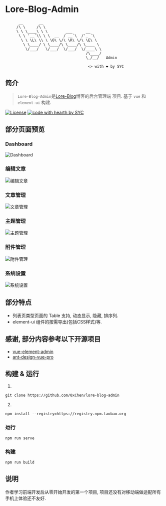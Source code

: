 # Lore-Blog-Admin
          __       __
         /\ \     /\ \
         \ \ \____\ \ \        ___      __
          \ \ '__`\\ \ \  __  / __`\  /'_ `\
           \ \ \L\ \\ \ \O\ \/\ \R\ \/\ \E\ \
            \ \____/ \ \____/\ \____/\ \____ \
             \/___/   \/___/  \/___/  \/____\ \
                                        /\____/
                                        \_/__/   Admin
                                        
                                         <> with ❤ by SYC
## 简介
 > `Lore-Blog-Admin`是[Lore-Blog](https://github.com/0xChen/lore-blog)博客的后台管理端
 项目. 基于 `vue` 和 `element-ui` 构建.
 
 
[![License](https://img.shields.io/badge/license-MIT-4EB1BA.svg?style=flat-square)](https://github.com/0xChen/lore-blog/blob/dev/LICENSE)
[![code with hearth by SYC](https://img.shields.io/badge/%3C%3E%20with%20%E2%99%A5%20by-SYC-3caa62.svg)](https://github.com/0xChen)

## 部分页面预览

### Dashboard
![Dashboard](https://www.developerchen.com/files/1285198332154613762.jpg)
### 编辑文章
![编辑文章](https://www.developerchen.com/files/1285199757932761089.jpg)
### 文章管理
![文章管理](https://www.developerchen.com/files/1285199758540935169.jpg)
### 主题管理
![主题管理](https://www.developerchen.com/files/1285199757198757890.jpg)
### 附件管理
![附件管理](https://www.developerchen.com/files/1285198332578238465.jpg)
### 系统设置
![系统设置](https://www.developerchen.com/files/1285199757584633858.jpg)

## 部分特点
* 列表页类型页面的 Table 支持, 动态显示, 隐藏, 排序列.
* element-ui 组件的按需导出(包括CSS样式)等.

## 感谢, 部分内容参考以下开源项目
* [vue-element-admin](https://panjiachen.github.io/vue-element-admin)
* [ant-design-vue-pro](https://github.com/vueComponent/ant-design-vue-pro)

## 构建 & 运行

1. 
```
git clone https://github.com/0xChen/lore-blog-admin
```

2.
```
npm install --registry=https://registry.npm.taobao.org
```

### 运行
```
npm run serve
```
### 构建
```
npm run build
```

## 说明
作者学习前端开发后从零开始开发的第一个项目, 项目还没有对移动端做适配所有手机上体验还不友好.
